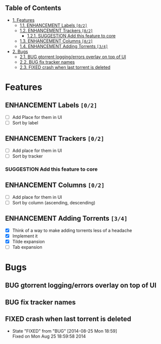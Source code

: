 <div id="table-of-contents">
<h2>Table of Contents</h2>
<div id="text-table-of-contents">
<ul>
<li><a href="#sec-1">1. Features</a>
<ul>
<li><a href="#sec-1-1">1.1. <span class="todo ENHANCEMENT">ENHANCEMENT</span> Labels <code>[0/2]</code></a></li>
<li><a href="#sec-1-2">1.2. <span class="todo ENHANCEMENT">ENHANCEMENT</span> Trackers <code>[0/2]</code></a>
<ul>
<li><a href="#sec-1-2-1">1.2.1. <span class="todo SUGGESTION">SUGGESTION</span> Add this feature to core</a></li>
</ul>
</li>
<li><a href="#sec-1-3">1.3. <span class="todo ENHANCEMENT">ENHANCEMENT</span> Columns <code>[0/2]</code></a></li>
<li><a href="#sec-1-4">1.4. <span class="todo ENHANCEMENT">ENHANCEMENT</span> Adding Torrents <code>[3/4]</code></a></li>
</ul>
</li>
<li><a href="#sec-2">2. Bugs</a>
<ul>
<li><a href="#sec-2-1">2.1. <span class="todo BUG">BUG</span> gtorrent logging/errors overlay on top of UI</a></li>
<li><a href="#sec-2-2">2.2. <span class="todo BUG">BUG</span> fix tracker names</a></li>
<li><a href="#sec-2-3">2.3. <span class="done FIXED">FIXED</span> crash when last torrent is deleted</a></li>
</ul>
</li>
</ul>
</div>
</div>

# Features<a id="sec-1" name="sec-1"></a>

## ENHANCEMENT Labels <code>[0/2]</code><a id="sec-1-1" name="sec-1-1"></a>

-   [ ] Add Place for them in UI
-   [ ] Sort by label

## ENHANCEMENT Trackers <code>[0/2]</code><a id="sec-1-2" name="sec-1-2"></a>

-   [ ] Add place for them in UI
-   [ ] Sort by tracker

### SUGGESTION Add this feature to core<a id="sec-1-2-1" name="sec-1-2-1"></a>

## ENHANCEMENT Columns <code>[0/2]</code><a id="sec-1-3" name="sec-1-3"></a>

-   [ ] Add place for them in UI
-   [ ] Sort by column (ascending, descending)

## ENHANCEMENT Adding Torrents <code>[3/4]</code><a id="sec-1-4" name="sec-1-4"></a>

-   [X] Think of a way to make adding torrents less of a headache
-   [X] Implement it
-   [X] Tilde expansion
-   [ ] Tab expansion

# Bugs<a id="sec-2" name="sec-2"></a>

## BUG gtorrent logging/errors overlay on top of UI<a id="sec-2-1" name="sec-2-1"></a>

## BUG fix tracker names<a id="sec-2-2" name="sec-2-2"></a>

## FIXED crash when last torrent is deleted<a id="sec-2-3" name="sec-2-3"></a>

-   State "FIXED"      from "BUG"        <span class="timestamp-wrapper"><span class="timestamp">[2014-08-25 Mon 18:59]</span></span>   
         Fixed on Mon Aug 25 18:59:58 2014